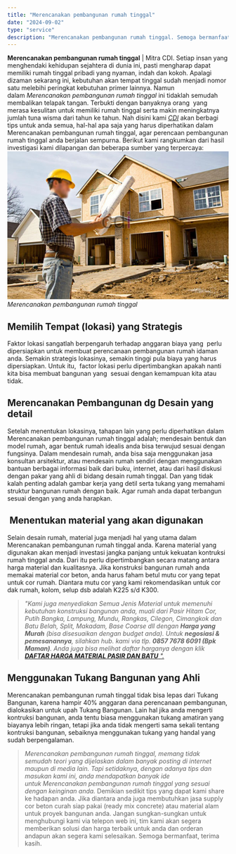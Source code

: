 ```yaml
---
title: "Merencanakan pembangunan rumah tinggal"
date: "2024-09-02"
type: "service"
description: "Merencanakan pembangunan rumah tinggal. Semoga bermanfaat, terima kasih...."
---
```


**Merencanakan pembangunan rumah tinggal** | Mitra CDI. Setiap insan yang menghendaki kehidupan sejahtera di dunia ini, pasti mengharap dapat memiliki rumah tinggal pribadi yang nyaman, indah dan kokoh. Apalagi dizaman sekarang ini, kebutuhan akan tempat tinggal sudah menjadi nomor satu melebihi peringkat kebutuhan primer lainnya. Namun dalam _Merencanakan pembangunan rumah tinggal_ ini tidaklah semudah membalikan telapak tangan. Terbukti dengan banyaknya orang  yang merasa kesulitan untuk memiliki rumah tinggal serta makin meningkatnya jumlah tuna wisma dari tahun ke tahun.
Nah disini kami [_CDI_](https://www.creativedesigninterior.com) akan berbagi tips untuk anda semua, hal-hal apa saja yang harus diperhatikan dalam Merencanakan pembangunan rumah tinggal, agar perencaan pembangunan rumah tinggal anda berjalan sempurna. Berikut kami rangkumkan dari hasil investigasi kami dilapangan dan beberapa sumber yang terpercaya:
![Merencanakan pembangunan rumah tinggal](/images/blog/derajat-tinggi-bangunan.jpg)
*Merencanakan pembangunan rumah tinggal*

 ## Memilih Tempat (lokasi) yang Strategis
    
Faktor lokasi sangatlah berpengaruh terhadap anggaran biaya yang  perlu dipersiapkan untuk membuat perencanaan pembangunan rumah idaman anda. Semakin strategis lokasinya, semakin tinggi pula biaya yang harus dipersiapkan. Untuk itu,  factor lokasi perlu dipertimbangkan apakah nanti kita bisa membuat bangunan yang  sesuai dengan kemampuan kita atau tidak.

 ## Merencanakan Pembangunan dg Desain yang detail
    
Setelah menentukan lokasinya, tahapan lain yang perlu diperhatikan dalam Merencanakan pembangunan rumah tinggal adalah; mendesain bentuk dan model rumah, agar bentuk rumah idealis anda bisa terwujud sesuai dengan fungsinya. Dalam mendesain rumah, anda bisa saja menggunakan jasa konsultan arsitektur, atau mendesain rumah sendiri dengan menggunakan bantuan berbagai informasi baik dari buku, internet, atau dari hasil diskusi dengan pakar yang ahli di bidang desain rumah tinggal. Dan yang tidak kalah penting adalah gambar kerja yang detil serta tukang yang memahami struktur bangunan rumah dengan baik. Agar rumah anda dapat terbangun sesuai dengan yang anda harapkan.

 ##  Menentukan material yang akan digunakan
    
Selain desain rumah, material juga menjadi hal yang utama dalam Merencanakan pembangunan rumah tinggal anda. Karena material yang digunakan akan menjadi investasi jangka panjang untuk kekuatan kontruksi rumah tinggal anda. Dari itu perlu dipertimbangkan secara matang antara harga material dan kualitasnya. Jika konstruksi bangunan rumah anda memakai material cor beton, anda harus faham betul mutu cor yang tepat untuk cor rumah. Diantara mutu cor yang kami rekomendasikan untuk cor dak rumah, kolom, selup dsb adalah K225 s/d K300.
> _"Kami juga menyediakan Semua Jenis Material untuk memenuhi kebutuhan konstruksi bangunan anda, muali dari Pasir Hitam Cor, Putih Bangka, Lampung, Mundu, Rangkas, Cilegon, Cimangkok dan Batu Belah, Split, Makadam, Base Coarse dll dengan **Harga yang Murah** (bisa disesuaikan dengan budget anda). Untuk **negosiasi & pemesanannya**, silahkan hub. kami via tlp. **0857 7678 6091 (Bpk Maman)**. Anda juga bisa melihat daftar harganya dengan klik [**DAFTAR HARGA MATERIAL PASIR DAN BATU** ".](/blog/daftar-harga-material-pasir-dan-batu-terlengkap)_

 ## Menggunakan Tukang Bangunan yang Ahli
    
Merencanakan pembangunan rumah tinggal tidak bisa lepas dari Tukang Bangunan, karena hampir 40% anggaran dana perencanaan pembangunan, dialokasikan untuk upah Tukang Bangunan. Lain hal jika anda mengerti kontruksi bangunan, anda tentu biasa menggunakan tukang amatiran yang biayanya lebih ringan, tetapi jika anda tidak mengerti sama sekali tentang kontruksi bangunan, sebaiknya menggunakan tukang yang handal yang sudah berpengalaman.
> _Merencanakan pembangunan rumah tinggal, memang tidak semudah teori yang dijelaskan dalam banyak posting di internet maupun di media lain. Tapi setidaknya, dengan adanya tips dan masukan kami ini, anda mendapatkan banyak ide untuk Merencanakan pembangunan rumah tinggal yang sesuai dengan keinginan anda._
Demikian sedikit tips yang dapat kami share ke hadapan anda. Jika diantara anda juga membutuhkan jasa supply cor beton curah siap pakai (ready mix concrete) atau material alam untuk proyek bangunan anda. Jangan sungkan-sungkan untuk menghubungi kami via telepon web ini, tim kami akan segera memberikan solusi dan harga terbaik untuk anda dan orderan andapun akan segera kami selesaikan.
Semoga bermanfaat, terima kasih.
